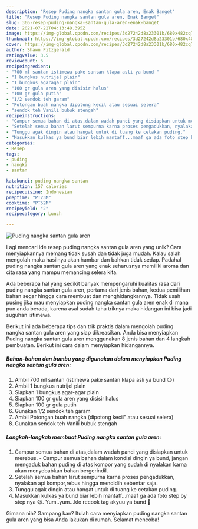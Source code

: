 ```yaml
---
description: "Resep Puding nangka santan gula aren, Enak Banget"
title: "Resep Puding nangka santan gula aren, Enak Banget"
slug: 366-resep-puding-nangka-santan-gula-aren-enak-banget
date: 2021-07-22T04:13:48.395Z
image: https://img-global.cpcdn.com/recipes/3d27242d8a23301b/680x482cq70/puding-nangka-santan-gula-aren-foto-resep-utama.jpg
thumbnail: https://img-global.cpcdn.com/recipes/3d27242d8a23301b/680x482cq70/puding-nangka-santan-gula-aren-foto-resep-utama.jpg
cover: https://img-global.cpcdn.com/recipes/3d27242d8a23301b/680x482cq70/puding-nangka-santan-gula-aren-foto-resep-utama.jpg
author: Shawn Fitzgerald
ratingvalue: 3.5
reviewcount: 6
recipeingredient:
- "700 ml santan istimewa pake santan klapa asli ya bund "
- "1 bungkus nutrijel plain"
- "1 bungkus agaragar plain"
- "100 gr gula aren yang disisir halus"
- "100 gr gula putih"
- "1/2 sendok teh garam"
- "Potongan buah nangka dipotong kecil atau sesuai selera"
- "sendok teh Vanili bubuk stengah"
recipeinstructions:
- "Campur semua bahan di atas,dalam wadah panci yang disiapkan untuk merebus.  Campur semua bahan dalam kondisi dingin ya bund, jangan mengaduk bahan puding di atas kompor yang sudah di nyalakan karna akan menyebabkan bahan bergerindil."
- "Setelah semua bahan larut sempurna karna proses pengadukkan, nyalakan api kompor,rebus hingga mendidih sebentar saja."
- "Tunggu agak dingin atau hangat untuk di tuang ke cetakan puding."
- "Masukkan kulkas ya bund biar lebih mantaff...maaf ga ada foto step by step nya 😆. Yum..yum...klo recook tag akyuu ya bund 🥰"
categories:
- Resep
tags:
- puding
- nangka
- santan

katakunci: puding nangka santan 
nutrition: 157 calories
recipecuisine: Indonesian
preptime: "PT23M"
cooktime: "PT52M"
recipeyield: "2"
recipecategory: Lunch

---
```



![Puding nangka santan gula aren](https://img-global.cpcdn.com/recipes/3d27242d8a23301b/680x482cq70/puding-nangka-santan-gula-aren-foto-resep-utama.jpg)

Lagi mencari ide resep puding nangka santan gula aren yang unik? Cara menyiapkannya memang tidak susah dan tidak juga mudah. Kalau salah mengolah maka hasilnya akan hambar dan bahkan tidak sedap. Padahal puding nangka santan gula aren yang enak seharusnya memiliki aroma dan cita rasa yang mampu memancing selera kita.



Ada beberapa hal yang sedikit banyak mempengaruhi kualitas rasa dari puding nangka santan gula aren, pertama dari jenis bahan, kedua pemilihan bahan segar hingga cara membuat dan menghidangkannya. Tidak usah pusing jika mau menyiapkan puding nangka santan gula aren enak di mana pun anda berada, karena asal sudah tahu triknya maka hidangan ini bisa jadi suguhan istimewa.


Berikut ini ada beberapa tips dan trik praktis dalam mengolah puding nangka santan gula aren yang siap dikreasikan. Anda bisa menyiapkan Puding nangka santan gula aren menggunakan 8 jenis bahan dan 4 langkah pembuatan. Berikut ini cara dalam menyiapkan hidangannya.

<!--inarticleads1-->

##### Bahan-bahan dan bumbu yang digunakan dalam menyiapkan Puding nangka santan gula aren:

1. Ambil 700 ml santan (istimewa pake santan klapa asli ya bund 😉)
1. Ambil 1 bungkus nutrijel plain
1. Siapkan 1 bungkus agar-agar plain
1. Siapkan 100 gr gula aren yang disisir halus
1. Siapkan 100 gr gula putih
1. Gunakan 1/2 sendok teh garam
1. Ambil Potongan buah nangka (dipotong kecil&#34; atau sesuai selera)
1. Gunakan sendok teh Vanili bubuk stengah




<!--inarticleads2-->

##### Langkah-langkah membuat Puding nangka santan gula aren:

1. Campur semua bahan di atas,dalam wadah panci yang disiapkan untuk merebus.  - Campur semua bahan dalam kondisi dingin ya bund, jangan mengaduk bahan puding di atas kompor yang sudah di nyalakan karna akan menyebabkan bahan bergerindil.
1. Setelah semua bahan larut sempurna karna proses pengadukkan, nyalakan api kompor,rebus hingga mendidih sebentar saja.
1. Tunggu agak dingin atau hangat untuk di tuang ke cetakan puding.
1. Masukkan kulkas ya bund biar lebih mantaff...maaf ga ada foto step by step nya 😆. Yum..yum...klo recook tag akyuu ya bund 🥰




Gimana nih? Gampang kan? Itulah cara menyiapkan puding nangka santan gula aren yang bisa Anda lakukan di rumah. Selamat mencoba!
